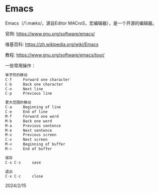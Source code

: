 # Emacs

Emacs（/ˈiːmæks/，源自Editor MACroS，宏编辑器），是一个开源的编辑器。  

官网: https://www.gnu.org/software/emacs/  

维基百科: https://zh.wikipedia.org/wiki/Emacs  

教程: https://www.gnu.org/software/emacs/tour/  


一些常用操作：  
```r
单字符的移动
C-f     Forward one character
C-b     Back one character
C-n     Next line
C-p     Previous line

更大范围的移动
C-a     Beginning of line
C-e     End of line
M-f     Forward one word
M-b     Back one word
M-a     Previous sentence
M-e     Next sentence
M-v     Previous screen
C-v     Next screen
M-<     Beginning of buffer
M->     End of buffer

保存
C-x C-s     save

退出
C-x C-c     close
```


2024/2/15  
